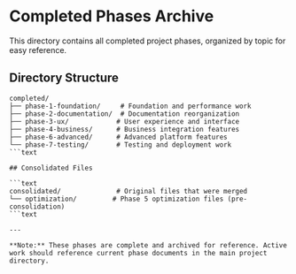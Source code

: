 # Completed Phases Archive

This directory contains all completed project phases, organized by topic for easy reference.

## Directory Structure

```text
completed/
├── phase-1-foundation/     # Foundation and performance work
├── phase-2-documentation/  # Documentation reorganization  
├── phase-3-ux/            # User experience and interface
├── phase-4-business/      # Business integration features
├── phase-6-advanced/      # Advanced platform features
└── phase-7-testing/       # Testing and deployment work
```text

## Consolidated Files

```text
consolidated/              # Original files that were merged
└── optimization/         # Phase 5 optimization files (pre-consolidation)
```text

---

**Note:** These phases are complete and archived for reference. Active work should reference current phase documents in the main project directory.
